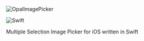 ![OpalImagePicker](https://github.com/opalorange/OpalImagePicker/blob/master/Resources/OpalImagePickerPresentation.jpg)

![Swift](https://img.shields.io/badge/%20in-swift%203.0-orange.svg)

Multiple Selection Image Picker for iOS written in Swift
